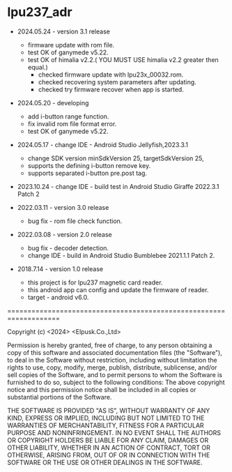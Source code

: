 # lpu237_adr
* 2024.05.24 - version 3.1 release
  + firmware update with rom file.
  + test OK of ganymede v5.22.
  + test OK of himalia v2.2.( YOU MUST USE himalia v2.2 greater then equal.)
    - checked firmware update with lpu23x_00032.rom.
    - checked recovering system parameters after updating.
    - checked try firmware recover when app is started.

* 2024.05.20 - developing
  + add i-button range function.
  + fix invalid rom file format error.
  + test OK of ganymede v5.22.

* 2024.05.17 - change IDE - Android Studio Jellyfish,2023.3.1
  + change SDK version minSdkVersion 25, targetSdkVersion 25, 
  + supports the defining i-button remove key.
  + supports separated i-button pre.post tag. 
* 2023.10.24 - change IDE - build test in Android Studio Giraffe 2022.3.1 Patch 2

* 2022.03.11 - version 3.0 release
  * bug fix - rom file check function.

* 2022.03.08 - version 2.0 release
  * bug fix - decoder detection.
  * change IDE - build in Android Studio Bumblebee 2021.1.1 Patch 2.

* 2018.7.14 - version 1.0 release
  * this project is for lpu237 magnetic card reader.
  * this android app can config and update the firmware of reader.
  * target - android v6.0.


===================================================================

Copyright (c) <2024> <Elpusk.Co.,Ltd>

Permission is hereby granted, free of charge, to any person obtaining a copy of this software and associated documentation files (the "Software"), to deal in the Software without restriction, including without limitation the rights to use, copy, modify, merge, publish, distribute, sublicense, and/or sell copies of the Software, and to permit persons to whom the Software is furnished to do so, subject to the following
conditions: The above copyright notice and this permission notice shall be included in all copies or substantial portions of the Software.

THE SOFTWARE IS PROVIDED "AS IS", WITHOUT WARRANTY OF ANY KIND, EXPRESS OR IMPLIED, INCLUDING BUT NOT LIMITED TO THE WARRANTIES OF MERCHANTABILITY, FITNESS FOR A PARTICULAR PURPOSE AND NONINFRINGEMENT. IN NO EVENT SHALL THE AUTHORS OR COPYRIGHT HOLDERS BE LIABLE FOR ANY CLAIM, DAMAGES OR OTHER LIABILITY, WHETHER IN AN ACTION OF CONTRACT, TORT OR OTHERWISE, ARISING FROM, OUT OF OR IN CONNECTION WITH THE SOFTWARE OR THE USE OR OTHER DEALINGS IN THE SOFTWARE.
